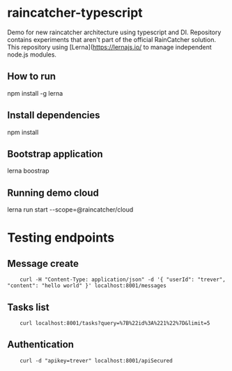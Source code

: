 # raincatcher-typescript
Demo for new raincatcher architecture using typescript and DI.
Repository contains experiments that aren't part of the official RainCatcher solution.
This repository using [Lerna](https://lernajs.io/ to manage independent node.js modules. 


## How to run

npm install -g lerna

## Install dependencies
npm install

## Bootstrap application

lerna boostrap

## Running demo cloud

lerna run start --scope=@raincatcher/cloud

# Testing endpoints

## Message create

        curl -H "Content-Type: application/json" -d '{ "userId": "trever", "content": "hello world" }' localhost:8001/messages
        
## Tasks list

        curl localhost:8001/tasks?query=%7B%22id%3A%221%22%7D&limit=5


## Authentication

        curl -d "apikey=trever" localhost:8001/apiSecured